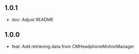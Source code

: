 ## 1.0.1

- doc: Adjust README

## 1.0.0

- feat: Add retrieving data from CMHeadphoneMotionManager
